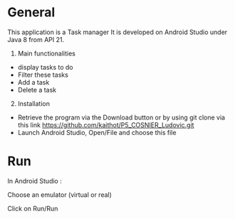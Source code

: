 # General
This application is a Task manager
It is developed on Android Studio under Java 8 from API 21.

1. Main functionalities
+ display tasks to do
+ Filter these tasks 
+ Add a task
+ Delete a task

2. Installation
+ Retrieve the program via the Download button or by using git clone via this link https://github.com/kaithot/P5_COSNIER_Ludovic.git
+ Launch Android Studio, Open/File and choose this file

# Run
In Android Studio :

Choose an emulator (virtual or real)

Click on Run/Run
